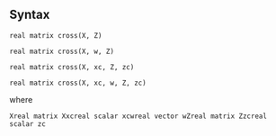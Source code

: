 ## Syntax

`real matrix cross(X, Z)`

`real matrix cross(X, w, Z)`

`real matrix cross(X, xc, Z, zc)`

`real matrix cross(X, xc, w, Z, zc)`

where

`Xreal matrix Xxcreal scalar xcwreal vector wZreal matrix Zzcreal scalar zc`
